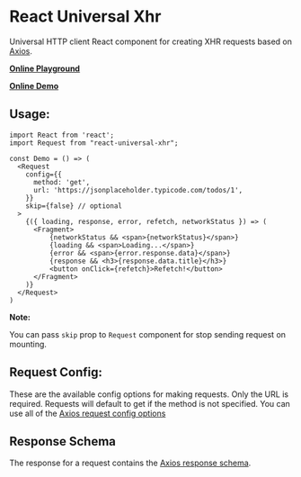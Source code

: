 # React Universal Xhr

Universal HTTP client React component for creating XHR requests based on [Axios](https://github.com/axios/axios).


**[Online Playground](https://codesandbox.io/s/888j39z688)**

**[Online Demo](https://888j39z688.codesandbox.io/)**


## Usage:

```
import React from 'react';
import Request from "react-universal-xhr";

const Demo = () => (
  <Request
    config={{
      method: 'get',
      url: 'https://jsonplaceholder.typicode.com/todos/1',
    }}
    skip={false} // optional
  >
    {({ loading, response, error, refetch, networkStatus }) => (
      <Fragment>
          {networkStatus && <span>{networkStatus}</span>}
          {loading && <span>Loading...</span>}
          {error && <span>{error.response.data}</span>}
          {response && <h3>{response.data.title}</h3>}
          <button onClick={refetch}>Refetch!</button>
      </Fragment>
    )}
  </Request>
)
```

**Note:**

You can pass `skip` prop to `Request` component for stop sending request on mounting.


## Request Config:

These are the available config options for making requests. Only the URL is required. Requests will default to get if the method is not specified. You can use all of the [Axios request config options](https://github.com/axios/axios#request-config)


## Response Schema

The response for a request contains the [Axios response schema](https://github.com/axios/axios#response-schema).
